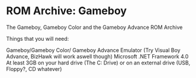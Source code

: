 # ROM Archive: Gameboy
The Gameboy, Gameboy Color and the Gameboy Advance ROM Archive

Things that you will need:

Gameboy/Gameboy Color/ Gameboy Advance Emulator (Try Visual Boy Advance, BizHawk will work aswell though)
Microsoft .NET Framework 4.0
At least 3GB on your hard drive (The C: Drive) or on an external drive (USB, Floppy?, CD whatever)
